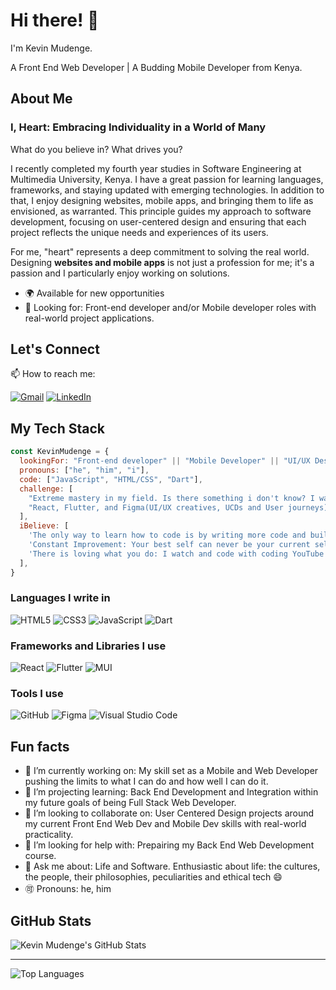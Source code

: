 

# Hi there! 👋 
I'm Kevin Mudenge. 

A Front End Web Developer | A Budding Mobile Developer from Kenya.

## About Me
### I, Heart: Embracing Individuality in a World of Many

What do you believe in? What drives you?

I recently completed my fourth year studies in Software Engineering at Multimedia University, Kenya. I have a great passion for learning languages, frameworks, and staying updated with emerging technologies. In addition to that, I enjoy designing websites, mobile apps, and bringing them to life as envisioned, as warranted. This principle guides my approach to software development, focusing on user-centered design and ensuring that each project reflects the unique needs and experiences of its users.

For me, "heart" represents a deep commitment to solving the real world. Designing <b>websites and mobile apps</b> is not just a profession for me; it's a passion and I particularly enjoy working on solutions.

- 🌍 Available for new opportunities
- 💼 Looking for: Front-end developer and/or Mobile developer roles with real-world project applications.

## Let's Connect

📫 How to reach me:

[![Gmail](https://img.shields.io/badge/Gmail-D14836?style=for-the-badge&logo=gmail&logoColor=white)](mailto:mudengekevn254@gmail.com)
[![LinkedIn](https://img.shields.io/badge/linkedin-%230077B5.svg?style=for-the-badge&logo=linkedin&logoColor=white)](https://www.linkedin.com/in/kevinMudenge/)

## My Tech Stack

```javascript
const KevinMudenge = {
  lookingFor: "Front-end developer" || "Mobile Developer" || "UI/UX Design Enthusiast",
  pronouns: ["he", "him", "i"],
  code: ["JavaScript", "HTML/CSS", "Dart"],
  challenge: [
    "Extreme mastery in my field. Is there something i don't know? I want it. Is there a better way? Point it.",
    "React, Flutter, and Figma(UI/UX creatives, UCDs and User journeys) is my field and real-world solutions are my reward.",
  ],
  iBelieve: [
    'The only way to learn how to code is by writing more code and building working real-world projects',
    'Constant Improvement: Your best self can never be your current self',
    'There is loving what you do: I watch and code with coding YouTube videos for fun',
  ],
}
```

### Languages I write in

![HTML5](https://img.shields.io/badge/html5-%23E34F26.svg?style=for-the-badge&logo=html5&logoColor=white)
![CSS3](https://img.shields.io/badge/css3-%231572B6.svg?style=for-the-badge&logo=css3&logoColor=white)
![JavaScript](https://img.shields.io/badge/JavaScript-F7DF1E?style=for-the-badge&logo=javascript&logoColor=black)
![Dart](https://img.shields.io/badge/dart-%230175C2.svg?style=for-the-badge&logo=dart&logoColor=white)

### Frameworks and Libraries I use

![React](https://img.shields.io/badge/react-%2320232a.svg?style=for-the-badge&logo=react&logoColor=%2361DAFB)
![Flutter](https://img.shields.io/badge/Flutter-02569B?style=for-the-badge&logo=flutter&logoColor=white)
![MUI](https://img.shields.io/badge/Material--UI-%230081CB.svg?style=for-the-badge&logo=mui&logoColor=white)

### Tools I use

![GitHub](https://img.shields.io/badge/github-%23121011.svg?style=for-the-badge&logo=github&logoColor=white)
![Figma](https://img.shields.io/badge/figma-%23F24E1E.svg?style=for-the-badge&logo=figma&logoColor=white)
![Visual Studio Code](https://img.shields.io/badge/Visual_Studio-5C2D91?style=for-the-badge&logo=visual%20studio&logoColor=white)

## Fun facts
- 🔭 I’m currently working on: My skill set as a Mobile and Web Developer pushing the limits to what I can do and how well I can do it.
- 🌱 I’m projecting learning: Back End Development and Integration within my future goals of being Full Stack Web Developer.
- 👯 I’m looking to collaborate on: User Centered Design projects around my current Front End Web Dev and Mobile Dev skills with real-world practicality.
- 🤔 I’m looking for help with: Prepairing my Back End Web Development course.
- 💬 Ask me about: Life and Software. Enthusiastic about life: the cultures, the people, their philosophies, peculiarities and ethical tech 😄
- 🉑 Pronouns: he, him

## GitHub Stats
  
![Kevin Mudenge's GitHub Stats](https://github-readme-stats.vercel.app/api?username=kevinMudenge&show_icons=true&count_private=true&hide=contribs,prs&layout=compact&theme=tokyonight) 

---

![Top Languages](https://github-readme-stats.vercel.app/api/top-langs?username=kevinMudenge&show_icons=true&locale=en&&theme=tokyonight)

